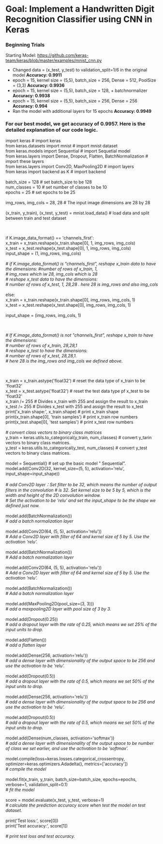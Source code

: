 # Goal: Implement a Handwritten Digit Recognition Classifier using CNN in Keras

### Beginning Trials 

Starting Model: https://github.com/keras-team/keras/blob/master/examples/mnist_cnn.py

* Changed data = (x_test, y_test) to validation_split=1/6 in the original model **Accuracy: 0.9911**
* epoch = 15, kernel size = (5,5), batch_size = 256, Dense = 512, PoolSize = (3,3) **Accuracy: 0.9936**
* epoch = 15, kernel size = (5,5), batch_size = 128, + batchnormalizer **Accuracy: 0.9938**
* epoch = 15, kernel size = (5,5), batch_size = 256, Dense = 256 **Accuracy: 0.994**
* Ran the model with additional layers for 15 epochs **Accuracy: 0.9949**


### For our best model, we get accuracy of 0.9957. Here is the detailed explanation of our code logic.


import keras                                                      # import keras <br/>
from keras.datasets import mnist               # import mnist dataset <br/>
from keras.models import Sequential        # import Sequetial model <br/>
from keras.layers import Dense, Dropout, Flatten, BatchNormalization     # import these layers <br/>
from keras.layers import Conv2D, MaxPooling2D      # import layers <br/>
from keras import backend as K                    # import backend <br/>
<br/>
batch_size = 128       # set batch_size to be 128 <br/>
num_classes = 10     # set number of classes to be 10 <br/>
epochs = 25                # set epochs to be 25 <br/>
<br/>
img_rows, img_cols = 28, 28    # The input image dimensions are 28 by 28 <br/>
<br/>
(x_train, y_train), (x_test, y_test) = mnist.load_data()   # load data and split between train and test dataset <br/>
                                                                                                      
<br/><br/>
if K.image_data_format() == 'channels_first': <br/>
    x_train = x_train.reshape(x_train.shape[0], 1, img_rows, img_cols) <br/>
    x_test = x_test.reshape(x_test.shape[0], 1, img_rows, img_cols) <br/>
    input_shape = (1, img_rows, img_cols) <br/>
<br/>
*# if  K.image_data_format() is "channels_first", reshape x_train data to have the dimensions: #number of rows of x_train, 1,* <br/> *# img_rows which iw 28, img_cols which is 28* <br/>
*# reshape x_test data to have the dimensions:* <br/>
*# number of rows of x_test, 1, 28,28 . here 28 is img_rows and also img_cols* <br/>
<br/>
else: <br/>
    x_train = x_train.reshape(x_train.shape[0], img_rows, img_cols, 1) <br/>
    x_test = x_test.reshape(x_test.shape[0], img_rows, img_cols, 1) <br/>
   <br/>
 input_shape = (img_rows, img_cols, 1) <br/>

<br/><br/>
*# If  K.image_data_format() is not "channels_first", reshape x_train to have the dimensions:* <br/>
*# number of rows of x_train, 28,28,1* <br/>
*# reshape x_test to have the dimensions:* <br/>
*# number of rows of x_test, 28,28,1.* <br/>
*# here 28 is the  img_rows and img_cols we defined above.* <br/>

<br/><br/>
x_train = x_train.astype('float32')       # reset the data type of x_train to be 'float32' <br/>
x_test = x_test.astype('float32')           # reset the test data type pf x_test to be 'float32' <br/>
x_train /= 255    # Divides x_train with 255 and assign the result to x_train <br/>
x_test /= 255      # Divides x_test with 255 and assign the result to x_test <br/>
print('x_train shape:', x_train.shape)    # print x_train shape <br/>
print(x_train.shape[0], 'train samples') # print x_train row numbers <br/>
print(x_test.shape[0], 'test samples')   # print x_test row numbers <br/>
<br/>
*# convert class vectors to binary class matrices* <br/>
y_train = keras.utils.to_categorical(y_train, num_classes)   # convert y_tarin vectors to binary class matrices. <br/>
y_test = keras.utils.to_categorical(y_test, num_classes) # convert y_test vectors to binary class matrices. <br/>
<br/>
model = Sequential()     # set up the basic model " Sequential". <br/>
model.add(Conv2D(32, kernel_size=(5, 5), activation='relu', input_shape=input_shape))   <br/>
<br/>
*# add Conv2D layer：Set filter to be 32, which means the number of output filters in the convolution # is 32. Set kernel size to be 5 by 5, which is the width and height of the 2D convolution window.* <br/>
*# Set the activation to be ‘relu’ and set the input_shape to be the shape we defined just now.* <br/>
<br/>
model.add(BatchNormalization()) <br/>
*# add a batch normalization layer* <br/>
<br/>
model.add(Conv2D(64, (5, 5), activation='relu')) <br/>
*# Add a Conv2D layer with filter of 64 and kernel size of 5 by 5. Use the activation ‘relu’.* <br/>
<br/>
model.add(BatchNormalization()) <br/>
*# Add a batch normalization layer* <br/>
<br/>
model.add(Conv2D(64, (5, 5), activation='relu')) <br/>
*# Add a Conv2D layer with filter of 64 and kernel size of 5 by 5. Use the activation ‘relu’.* <br/>
<br/>
model.add(BatchNormalization()) <br/>
*# Add a batch normalization layer* <br/>
<br/>
model.add(MaxPooling2D(pool_size=(3, 3))) <br/>
*# add a maxpooling2D layer with pool size of 3 by 3.* <br/>
<br/>
model.add(Dropout(0.25)) <br/>
*# add a dropout layer with the rate of 0.25, which means we set 25% of the input units to drop.* <br/>
<br/>
model.add(Flatten()) <br/>
*# add a flatten layer* <br/>
<br/>
model.add(Dense(256, activation='relu')) <br/>
*# add a dense layer with dimensionality of the output space to be 256 and use the activation to be ‘relu’.* <br/>
<br/>
model.add(Dropout(0.5)) <br/>
*# add a dropout layer with the rate of 0.5, which means we set 50% of the input units to drop.* <br/>
<br/>
model.add(Dense(256, activation='relu')) <br/>
*# add a dense layer with dimensionality of the output space to be 256 and use the activation to be ‘relu’.* <br/>
<br/>
model.add(Dropout(0.5)) <br/>
*# add a dropout layer with the rate of 0.5, which means we set 50% of the input units to drop.* <br/>
<br/>
model.add(Dense(num_classes, activation='softmax')) <br/>
*# add a dense layer with dimensionality of the output space to be number of class we set earlier,  and use the activation to be ‘softmax’.* <br/>
<br/>
model.compile(loss=keras.losses.categorical_crossentropy, optimizer=keras.optimizers.Adadelta(), metrics=['accuracy']) <br/>
*# compile the model* <br/>
<br/>
model.fit(x_train, y_train, batch_size=batch_size, epochs=epochs, verbose=1, validation_split=0.1) <br/>
*# fit the model* <br/>
<br/>
score = model.evaluate(x_test, y_test, verbose=1) <br/>
*# calculate the prediction accuracy score when test the model on test dataset.* <br/>
<br/>
print('Test loss:', score[0]) <br/>
print('Test accuracy:', score[1]) <br/>
<br/>
*# print test loss and test accuracy.* <br/>





